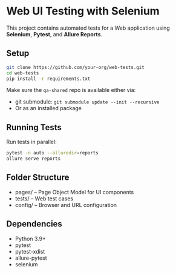 # Web UI Testing with Selenium

This project contains automated tests for a Web application using **Selenium**, **Pytest**, and **Allure Reports**.

## Setup

```bash
git clone https://github.com/your-org/web-tests.git
cd web-tests
pip install -r requirements.txt
```

Make sure the `qa-shared` repo is available either via:
- git submodule: `git submodule update --init --recursive`
- Or as an installed package

## Running Tests

Run tests in parallel:

```bash
pytest -n auto --alluredir=reports
allure serve reports
```

## Folder Structure

- pages/ – Page Object Model for UI components
- tests/ – Web test cases
- config/ – Browser and URL configuration

## Dependencies

- Python 3.9+
- pytest
- pytest-xdist
- allure-pytest
- selenium